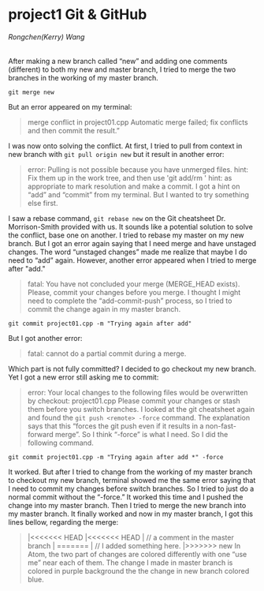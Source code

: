 # project1 Git & GitHub
###### Rongchen(Kerry) Wang
After making a new branch called “new” and adding one comments (different) to both my new and master branch, I tried to merge the two branches in the working of my master branch.
```
git merge new
```
But an error appeared on my terminal:
> merge conflict in project01.cpp
> Automatic merge failed; fix conflicts and then commit the result.”

I was now onto solving the conflict. At first, I tried to pull from context in new branch with ```git pull origin new``` but it result in another error:
> error: Pulling is not possible because you have unmerged files.
> hint: Fix them up in the work tree, and then use 'git add/rm <file>'
> hint: as appropriate to mark resolution and make a commit.
I got a hint on “add” and “commit” from my terminal. But I wanted to try something else first.

I saw a rebase command, ```git rebase new``` on the Git cheatsheet Dr. Morrison-Smith provided with us. It sounds like a potential solution to solve the conflict, base one on another. I tried to rebase my master on my new branch. But I got an error again saying that I need merge and have unstaged changes. The word “unstaged changes” made me realize that maybe I do need to “add” again. However, another error appeared when I tried to merge after "add."
> fatal: You have not concluded your merge (MERGE_HEAD exists).
> Please, commit your changes before you merge.
I thought I might need to complete the “add-commit-push” process, so I tried to commit the change again in my master branch.
```
git commit project01.cpp -m "Trying again after add"
```
But I got another error:
> fatal: cannot do a partial commit during a merge.

Which part is not fully committed? I decided to go checkout my new branch. Yet I got a new error still asking me to commit:
> error: Your local changes to the following files would be overwritten by checkout:
> 	project01.cpp
> Please commit your changes or stash them before you switch branches.
I looked at the git cheatsheet again and found the ```git push <remote> -force``` command. 
The explanation says that this “forces the git push even if it results in a non-fast-forward merge”. 
So I think “-force” is what I need. So I did the following command.
 ```
 git commit project01.cpp -m "Trying again after add *" -force
 ```
It worked. But after I tried to change from the working of my master branch to checkout my new branch, terminal showed me the same error saying that I need to commit my changes before switch branches. So I tried to just do a normal commit without the “-force.” It worked this time and I pushed the change into my master branch. Then I tried to merge the new branch into my master branch. It finally worked and now in my master branch, I got this lines bellow, regarding the merge:

> |<<<<<<< HEAD
> |<<<<<<< HEAD
> |   // a comment in the master branch 
> | =======
> |  // I added something here.
> |>>>>>>> new
In Atom, the two part of changes are colored differently with one “use me” near each of them. The change I made in master branch is colored in purple background the the change in new branch colored blue.
